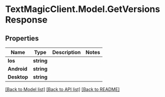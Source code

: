 # TextMagicClient.Model.GetVersionsResponse
## Properties

Name | Type | Description | Notes
------------ | ------------- | ------------- | -------------
**Ios** | **string** |  | 
**Android** | **string** |  | 
**Desktop** | **string** |  | 

[[Back to Model list]](../README.md#documentation-for-models) [[Back to API list]](../README.md#documentation-for-api-endpoints) [[Back to README]](../README.md)

